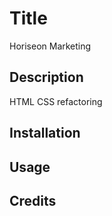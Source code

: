 # Title
Horiseon Marketing

## Description 
HTML CSS refactoring
## Installation

## Usage 

## Credits

